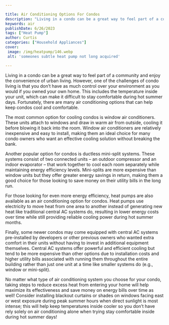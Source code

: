 ```yaml
---

title: Air Conditioning Options For Condos
description: "Living in a condo can be a great way to feel part of a community and enjoy the convenience of urban living. However, one of the ch...find out now"
keywords: air
publishDate: 6/26/2023
tags: ["Heat Pump"]
author: Curtis
categories: ["Household Appliances"]
cover: 
 image: /img/heatpump/146.webp
 alt: 'someones subtle heat pump not long acquired'

---
```


Living in a condo can be a great way to feel part of a community and enjoy the convenience of urban living. However, one of the challenges of condo living is that you don’t have as much control over your environment as you would if you owned your own home. This includes the temperature inside your unit, which can make it difficult to stay comfortable during hot summer days. Fortunately, there are many air conditioning options that can help keep condos cool and comfortable. 

The most common option for cooling condos is window air conditioners. These units attach to windows and draw in warm air from outside, cooling it before blowing it back into the room. Window air conditioners are relatively inexpensive and easy to install, making them an ideal choice for many condo owners who want an effective cooling solution without breaking the bank. 

Another popular option for condos is ductless mini-split systems. These systems consist of two connected units – an outdoor compressor and an indoor evaporator – that work together to cool each room separately while maintaining energy efficiency levels. Mini-splits are more expensive than window units but they offer greater energy savings in return, making them a good choice for those looking to save money on their utility bills in the long run. 

For those looking for even more energy efficiency, heat pumps are also available as an air conditioning option for condos. Heat pumps use electricity to move heat from one area to another instead of generating new heat like traditional central AC systems do, resulting in lower energy costs over time while still providing reliable cooling power during hot summer months. 

Finally, some newer condos may come equipped with central AC systems pre-installed by developers or other previous owners who wanted extra comfort in their units without having to invest in additional equipment themselves. Central AC systems offer powerful and efficient cooling but tend to be more expensive than other options due to installation costs and higher utility bills associated with running them throughout the entire building rather than just one unit at a time like smaller systems do (e.g., window or mini-split). 

No matter what type of air conditioning system you choose for your condo, taking steps to reduce excess heat from entering your home will help maximize its effectiveness and save money on energy bills over time as well! Consider installing blackout curtains or shades on windows facing east or west exposure during peak summer hours when direct sunlight is most intense; this will help keep temperatures inside cooler so you don’t have rely solely on air conditioning alone when trying stay comfortable inside during hot summer days!
